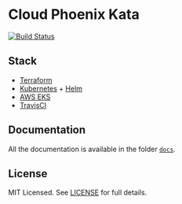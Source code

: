 # Cloud Phoenix Kata

[![Build Status](https://travis-ci.org/fabiocicerchia/cloud-phoenix-kata.svg?branch=master)](https://travis-ci.org/fabiocicerchia/cloud-phoenix-kata)

## Stack

 - [Terraform](https://www.terraform.io/)
 - [Kubernetes](https://kubernetes.io/) + [Helm](https://helm.sh/)
 - [AWS EKS](https://aws.amazon.com/eks/)
 - [TravisCI](https://travis-ci.org/)

## Documentation

All the documentation is available in the folder [`docs`](docs).

## License

MIT Licensed. See [LICENSE](docs/LICENSE.md) for full details.
